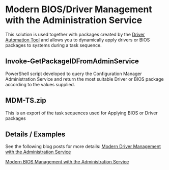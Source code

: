 # Modern BIOS/Driver Management with the Administration Service
This solution is used together with packages created by the [Driver Automation Tool](https://github.com/maurice-daly/DriverAutomationTool) and allows you to dynamically apply drivers or BIOS packages to systems during a task sequence.

## Invoke-GetPackageIDFromAdminService
PowerShell script developed to query the Configuration Manager Administration Service and return the most suitable Driver or BIOS package according to the values supplied.
## MDM-TS.zip
This is an export of the task sequences used for Applying BIOS or Driver packages

## Details / Examples
See the following blog posts for more details:
[Modern Driver Management with the Administration Service](https://www.sysmansquad.com/2020/05/15/modern-driver-management-with-the-administration-service)

[Modern BIOS Management with the Administration Service](https://www.sysmansquad.com/2020/06/18/modern-bios-management-with-the-administration-service/)